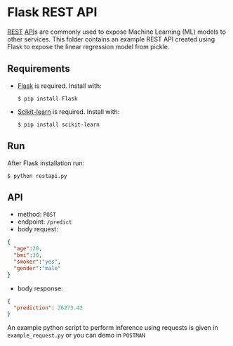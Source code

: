 # Flask REST API
[REST](https://en.wikipedia.org/wiki/Representational_state_transfer) [API](https://en.wikipedia.org/wiki/API)s are commonly used to expose Machine Learning (ML)  models to other services.
This folder contains an example REST API created using Flask to expose the linear regression model from pickle.

## Requirements

- [Flask](https://palletsprojects.com/p/flask/) is required. Install with:

  ```shell
  $ pip install Flask
  ```
  
- [Scikit-learn](https://scikit-learn.org/stable/install.html) is required. Install with:

  ```shell
  $ pip install scikit-learn
  ```

## Run
After Flask installation run:

```shell
$ python restapi.py
```

## API
- method: `POST`
- endpoint: `/predict`
- body request:
```JSON
{
  "age":20,
  "bmi":30,
  "smoker":"yes",
  "gender":"male"
}
```
- body response:
```JSON
{
  "prediction": 26273.42
}
```

An example python script to perform inference using requests is given in `example_request.py` or you can demo in `POSTMAN`

